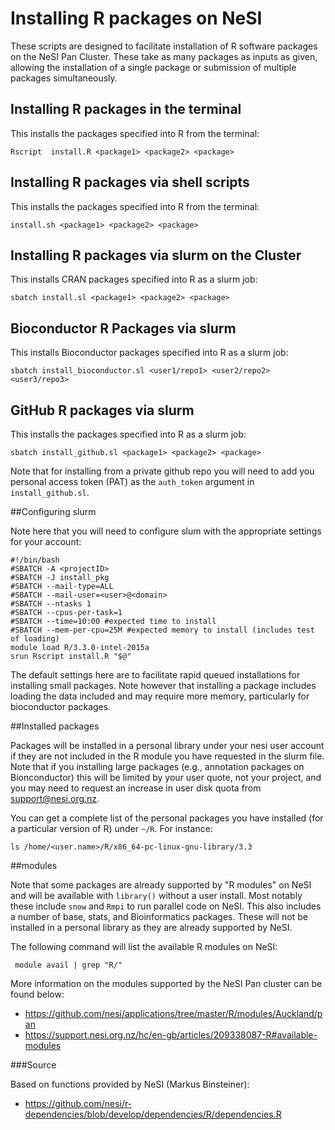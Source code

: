 Installing R packages on NeSI
=========

These scripts are designed to facilitate installation of R software packages on the NeSI Pan Cluster. These take as many packages as inputs as given, allowing the installation of a single package or submission of multiple packages simultaneously.

Installing R packages in the terminal
------------

This installs the packages specified into R from the terminal:

```shell
Rscript  install.R <package1> <package2> <package>
```

Installing R packages via shell scripts
------------

This installs the packages specified into R from the terminal:

```shell
install.sh <package1> <package2> <package>
```

Installing R packages via slurm on the Cluster
------------

This installs CRAN packages specified into R as a slurm job:

```shell
sbatch install.sl <package1> <package2> <package>
```

Bioconductor R Packages via slurm
------------

This installs Bioconductor packages specified into R as a slurm job:

```shell
sbatch install_bioconductor.sl <user1/repo1> <user2/repo2> <user3/repo3>
```

GitHub R packages via slurm
------------

This installs the packages specified into R as a slurm job:

```shell
sbatch install_github.sl <package1> <package2> <package>
```

Note that for installing from a private github repo you will need to add you personal access token (PAT) as the `auth_token` argument in `install_github.sl`.



##Configuring slurm

Note here that you will need to configure slum with the appropriate settings for your account:

```shell
#!/bin/bash
#SBATCH -A <projectID>
#SBATCH -J install_pkg
#SBATCH --mail-type=ALL
#SBATCH --mail-user=<user>@<domain>
#SBATCH --ntasks 1
#SBATCH --cpus-per-task=1
#SBATCH --time=10:00 #expected time to install
#SBATCH --mem-per-cpu=25M #expected memory to install (includes test of loading)
module load R/3.3.0-intel-2015a
srun Rscript install.R "$@"
```

The default settings here are to facilitate rapid queued installations for installing small packages. Note however that installing a package includes loading the data included and may require more memory, particularly for bioconductor packages.

##Installed packages

Packages will be installed in a personal library under your nesi user account if they are not included in the R module you have requested in the slurm file. Note that if you installing large packages (e.g., annotation packages on Bionconductor) this will be limited by your user quote, not your project, and you may need to request an increase in user disk quota from support@nesi.org.nz.

You can get a complete list of the personal packages you have installed (for a particular version of R) under `~/R`. For instance:

```shell
ls /home/<user.name>/R/x86_64-pc-linux-gnu-library/3.3
```

##modules

Note that some packages are already supported by "R modules" on NeSI and will be available with `library()` without a user install. Most notably these include `snow` and `Rmpi` to run parallel code on NeSI. This also includes a number of base, stats, and Bioinformatics packages. These will not be installed in a personal library as they are already supported by NeSI.

The following command will list the available R modules on NeSI:

```shell
 module avail | grep "R/"
```

More information on the modules supported by the NeSI Pan cluster can be found below: 

* https://github.com/nesi/applications/tree/master/R/modules/Auckland/pan 
* https://support.nesi.org.nz/hc/en-gb/articles/209338087-R#available-modules


###Source

Based on functions provided by NeSI (Markus Binsteiner):

* https://github.com/nesi/r-dependencies/blob/develop/dependencies/R/dependencies.R
